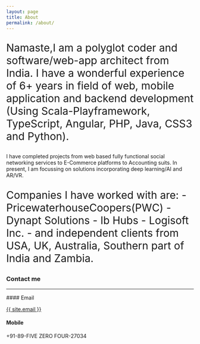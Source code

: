 ```yaml
---
layout: page
title: About
permalink: /about/
---
```


<p style="font-size: 28px;">
Namaste,I am a polyglot coder and software/web-app architect from India. I have a wonderful experience of 6+ years in field of web, mobile application and backend development (Using Scala-Playframework, TypeScript, Angular, PHP, Java, CSS3 and Python).

I have completed projects from web based fully functional social networking services to E-Commerce platforms to Accounting suits. In present, I am focussing on solutions incorporating deep learning/AI and AR/VR.
</p>

<p style="font-size: 28px;">
Companies I have worked with are:
- PricewaterhouseCoopers(PWC)
- Dynapt Solutions
- Ib Hubs
- Logisoft Inc.
- and independent clients from USA, UK, Australia, Southern part of India and Zambia.
</p>

### Contact me
<hr />
#### Email

<a href="mailto:{{ site.email }}/">{{ site.email }}</a>

#### Mobile
+91-89-FIVE ZERO FOUR-27034
